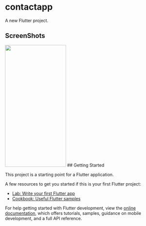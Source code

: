 # contactapp

A new Flutter project.

## ScreenShots
<img src="https://github.com/ranjanalok961/ContactApp/assets/103888844/b4a14fbf-a1d6-4ecd-b57d-5db446e31a3b" width="200" height="400">
## Getting Started

This project is a starting point for a Flutter application.

A few resources to get you started if this is your first Flutter project:

- [Lab: Write your first Flutter app](https://docs.flutter.dev/get-started/codelab)
- [Cookbook: Useful Flutter samples](https://docs.flutter.dev/cookbook)

For help getting started with Flutter development, view the
[online documentation](https://docs.flutter.dev/), which offers tutorials,
samples, guidance on mobile development, and a full API reference.
